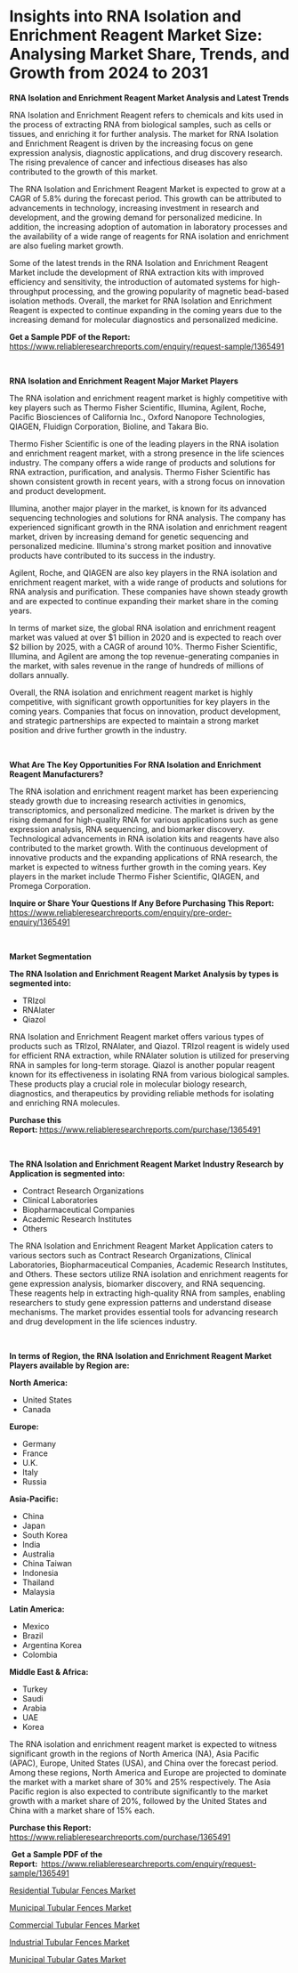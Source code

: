 <p><h1>Insights into RNA Isolation and Enrichment Reagent Market Size: Analysing Market Share, Trends, and Growth from 2024 to 2031</h1></p><p><strong>RNA Isolation and Enrichment Reagent Market Analysis and Latest Trends</strong></p>
<p><p>RNA Isolation and Enrichment Reagent refers to chemicals and kits used in the process of extracting RNA from biological samples, such as cells or tissues, and enriching it for further analysis. The market for RNA Isolation and Enrichment Reagent is driven by the increasing focus on gene expression analysis, diagnostic applications, and drug discovery research. The rising prevalence of cancer and infectious diseases has also contributed to the growth of this market.</p><p>The RNA Isolation and Enrichment Reagent Market is expected to grow at a CAGR of 5.8% during the forecast period. This growth can be attributed to advancements in technology, increasing investment in research and development, and the growing demand for personalized medicine. In addition, the increasing adoption of automation in laboratory processes and the availability of a wide range of reagents for RNA isolation and enrichment are also fueling market growth.</p><p>Some of the latest trends in the RNA Isolation and Enrichment Reagent Market include the development of RNA extraction kits with improved efficiency and sensitivity, the introduction of automated systems for high-throughput processing, and the growing popularity of magnetic bead-based isolation methods. Overall, the market for RNA Isolation and Enrichment Reagent is expected to continue expanding in the coming years due to the increasing demand for molecular diagnostics and personalized medicine.</p></p>
<p><strong>Get a Sample PDF of the Report:&nbsp;</strong> <a href="https://www.reliableresearchreports.com/enquiry/request-sample/1365491">https://www.reliableresearchreports.com/enquiry/request-sample/1365491</a></p>
<p>&nbsp;</p>
<p><strong>RNA Isolation and Enrichment Reagent Major Market Players</strong></p>
<p><p>The RNA isolation and enrichment reagent market is highly competitive with key players such as Thermo Fisher Scientific, Illumina, Agilent, Roche, Pacific Biosciences of California Inc., Oxford Nanopore Technologies, QIAGEN, Fluidign Corporation, Bioline, and Takara Bio. </p><p>Thermo Fisher Scientific is one of the leading players in the RNA isolation and enrichment reagent market, with a strong presence in the life sciences industry. The company offers a wide range of products and solutions for RNA extraction, purification, and analysis. Thermo Fisher Scientific has shown consistent growth in recent years, with a strong focus on innovation and product development. </p><p>Illumina, another major player in the market, is known for its advanced sequencing technologies and solutions for RNA analysis. The company has experienced significant growth in the RNA isolation and enrichment reagent market, driven by increasing demand for genetic sequencing and personalized medicine. Illumina's strong market position and innovative products have contributed to its success in the industry. </p><p>Agilent, Roche, and QIAGEN are also key players in the RNA isolation and enrichment reagent market, with a wide range of products and solutions for RNA analysis and purification. These companies have shown steady growth and are expected to continue expanding their market share in the coming years. </p><p>In terms of market size, the global RNA isolation and enrichment reagent market was valued at over $1 billion in 2020 and is expected to reach over $2 billion by 2025, with a CAGR of around 10%. Thermo Fisher Scientific, Illumina, and Agilent are among the top revenue-generating companies in the market, with sales revenue in the range of hundreds of millions of dollars annually. </p><p>Overall, the RNA isolation and enrichment reagent market is highly competitive, with significant growth opportunities for key players in the coming years. Companies that focus on innovation, product development, and strategic partnerships are expected to maintain a strong market position and drive further growth in the industry.</p></p>
<p>&nbsp;</p>
<p><strong>What Are The Key Opportunities For RNA Isolation and Enrichment Reagent Manufacturers?</strong></p>
<p><p>The RNA isolation and enrichment reagent market has been experiencing steady growth due to increasing research activities in genomics, transcriptomics, and personalized medicine. The market is driven by the rising demand for high-quality RNA for various applications such as gene expression analysis, RNA sequencing, and biomarker discovery. Technological advancements in RNA isolation kits and reagents have also contributed to the market growth. With the continuous development of innovative products and the expanding applications of RNA research, the market is expected to witness further growth in the coming years. Key players in the market include Thermo Fisher Scientific, QIAGEN, and Promega Corporation.</p></p>
<p><strong>Inquire or Share Your Questions If Any Before Purchasing This Report:</strong> <a href="https://www.reliableresearchreports.com/enquiry/pre-order-enquiry/1365491">https://www.reliableresearchreports.com/enquiry/pre-order-enquiry/1365491</a></p>
<p>&nbsp;</p>
<p><strong>Market Segmentation</strong></p>
<p><strong>The RNA Isolation and Enrichment Reagent Market Analysis by types is segmented into:</strong></p>
<p><ul><li>TRIzol</li><li>RNAlater</li><li>Qiazol</li></ul></p>
<p><p>RNA Isolation and Enrichment Reagent market offers various types of products such as TRIzol, RNAlater, and Qiazol. TRIzol reagent is widely used for efficient RNA extraction, while RNAlater solution is utilized for preserving RNA in samples for long-term storage. Qiazol is another popular reagent known for its effectiveness in isolating RNA from various biological samples. These products play a crucial role in molecular biology research, diagnostics, and therapeutics by providing reliable methods for isolating and enriching RNA molecules.</p></p>
<p><strong>Purchase this Report:&nbsp;</strong><a href="https://www.reliableresearchreports.com/purchase/1365491">https://www.reliableresearchreports.com/purchase/1365491</a></p>
<p>&nbsp;</p>
<p><strong>The RNA Isolation and Enrichment Reagent Market Industry Research by Application is segmented into:</strong></p>
<p><ul><li>Contract Research Organizations</li><li>Clinical Laboratories</li><li>Biopharmaceutical Companies</li><li>Academic Research Institutes</li><li>Others</li></ul></p>
<p><p>The RNA Isolation and Enrichment Reagent Market Application caters to various sectors such as Contract Research Organizations, Clinical Laboratories, Biopharmaceutical Companies, Academic Research Institutes, and Others. These sectors utilize RNA isolation and enrichment reagents for gene expression analysis, biomarker discovery, and RNA sequencing. These reagents help in extracting high-quality RNA from samples, enabling researchers to study gene expression patterns and understand disease mechanisms. The market provides essential tools for advancing research and drug development in the life sciences industry.</p></p>
<p>&nbsp;</p>
<p><strong>In terms of Region, the RNA Isolation and Enrichment Reagent Market Players available by Region are:</strong></p>
<p>
    <p> <strong> North America: </strong>
        <ul>
            <li>United States</li>
            <li>Canada</li>
        </ul>
        </p> 
    <p> <strong> Europe: </strong>
        <ul>
            <li>Germany</li>
            <li>France</li>
            <li>U.K.</li>
            <li>Italy</li>
            <li>Russia</li>
        </ul>
        </p> 
    <p> <strong> Asia-Pacific: </strong>
        <ul>
            <li>China</li>
            <li>Japan</li>
            <li>South Korea</li>
            <li>India</li>
            <li>Australia</li>
            <li>China Taiwan</li>
            <li>Indonesia</li>
            <li>Thailand</li>
            <li>Malaysia</li>
        </ul>
        </p> 
    <p> <strong> Latin America: </strong>
        <ul>
            <li>Mexico</li>
            <li>Brazil</li>
            <li>Argentina Korea</li>
            <li>Colombia</li>
        </ul>
        </p> 
    <p> <strong> Middle East & Africa: </strong>
        <ul>
            <li>Turkey</li>
            <li>Saudi</li>
            <li>Arabia</li>
            <li>UAE</li>
            <li>Korea</li>
        </ul>
    </p>
    </p>
<p><p>The RNA isolation and enrichment reagent market is expected to witness significant growth in the regions of North America (NA), Asia Pacific (APAC), Europe, United States (USA), and China over the forecast period. Among these regions, North America and Europe are projected to dominate the market with a market share of 30% and 25% respectively. The Asia Pacific region is also expected to contribute significantly to the market growth with a market share of 20%, followed by the United States and China with a market share of 15% each.</p></p>
<p><strong>Purchase this Report: </strong><a href="https://www.reliableresearchreports.com/purchase/1365491">https://www.reliableresearchreports.com/purchase/1365491</a></p>
<p>&nbsp;<strong>Get a Sample PDF of the Report:&nbsp;&nbsp;</strong><a href="https://www.reliableresearchreports.com/enquiry/request-sample/1365491">https://www.reliableresearchreports.com/enquiry/request-sample/1365491</a></p>
<p><strong></strong></p>
<p><p><a href="https://medium.com/@birdielynch2022/residential-tubular-fences-market-report-reveals-the-latest-trends-and-growth-opportunities-of-this-cabaccab7d3a">Residential Tubular Fences Market</a></p><p><a href="https://medium.com/@birdielynch2022/municipal-tubular-fences-nbsp-market-focuses-on-market-share-size-and-projected-forecast-till-2031-9b41c4734426">Municipal Tubular Fences Market</a></p><p><a href="https://medium.com/p/f7aef37dd37e/edit">Commercial Tubular Fences Market</a></p><p><a href="https://medium.com/@birdielynch2022/industrial-tubular-fences-market-size-and-market-trends-complete-industry-overview-2024-to-2031-55f3332254a8">Industrial Tubular Fences Market</a></p><p><a href="https://medium.com/@birdielynch2022/municipal-tubular-gates-market-comprehensive-assessment-by-type-application-and-geography-221b62adfe17">Municipal Tubular Gates Market</a></p></p>
